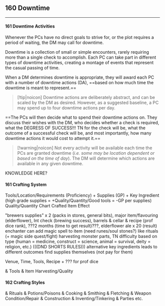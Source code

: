 ## 160 Downtime
---
#### 161 Downtime Activities
Whenever the PCs have no direct goals to strive for, or the plot requires a period of waiting, the DM may call for downtime.

Downtime is a collection of small or simple encounters, rarely requiring more than a single check to accomplish. Each PC can take part in different types of downtime activities, creating a montage of events that represent the casual passing of time.

When a DM determines downtime is appropriate, they will award each PC with a number of downtime actions (DA), ==based on how much time the downtime is meant to represent.==

> [!tip|noicon] Downtime actions are deliberately abstract, and can be scaled by the DM as desired. However, as a suggested baseline, a PC may spend up to four downtime actions per day.

==The PCs will then decide what to spend their downtime actions on. They discuss their wishes with the DM, who decides whether a check is required, what the DEGRESS OF SUCCESS!!! TN for the check will be, what the outcome of a successful check will be, and most importantly, how many downtime actions it would cost to attempt it.==

> [!warning|noicon] Not every activity will be available each time the PCs are granted downtime (*i.e. some may be location dependent or based on the time of day*). The DM will determine which actions are available in any given downtime.


KNOWLEDGE HERE?

#### 161 Crafting System
Tools/Location/Requirements (Proficiency) + Supplies (GP) + Key Ingredient 
(high grade supplies = +Quality/Quantity/Good tools = -GP per supplies)
Quality/Quantity Chart
Crafted Item Effect

"brewers supplies" x 2 (packs in stores, general bits), major item/flavouring (elderflower), Int check (brewing success), barrels & cellar & recipe (prof dice rank), ???2 months (time to get result)???, elderflower ale x 20 (result)
enchanter can add magic spell to item (need runes/soul stones?)
like rituals (+ magic side quest/fight)
harvesting monster parts, TN difficulty based on type (human = medicine, construct = science, animal = survival, deity = religion, etc.) (((DND SHORTS RULES)))
alternative key ingredients leads to different outcomes
find supplies themselves (not pay for them)


Venue, Time, Tools, Recipe + ??? for prof dice

& Tools
& Item Harvesting/Quality
#### 162 Crafting Styles
& Rituals
& Potions/Poisons
& Cooking
& Smithing
& Fletching
& Weapon Condition/Repair
& Construction
& Inventing/Tinkering
& Parties etc.
